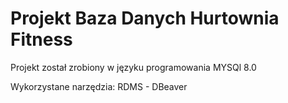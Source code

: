 # Projekt Baza Danych Hurtownia Fitness 
Projekt został zrobiony w języku programowania MYSQl 8.0 </p>
Wykorzystane narzędzia: RDMS - DBeaver 

